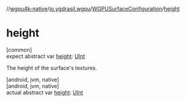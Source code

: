 //[wgpu4k-native](../../../index.md)/[io.ygdrasil.wgpu](../index.md)/[WGPUSurfaceConfiguration](index.md)/[height](height.md)

# height

[common]\
expect abstract var [height](height.md): [UInt](https://kotlinlang.org/api/core/kotlin-stdlib/kotlin/-u-int/index.html)

The height of the surface's textures.

[android, jvm, native]\
[android, jvm, native]\
actual abstract var [height](height.md): [UInt](https://kotlinlang.org/api/core/kotlin-stdlib/kotlin/-u-int/index.html)